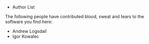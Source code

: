 * Author List

The following people have contributed blood, sweat and tears 
to the software you find here:

- Andrew Logsdail
- Igor Kowalec
